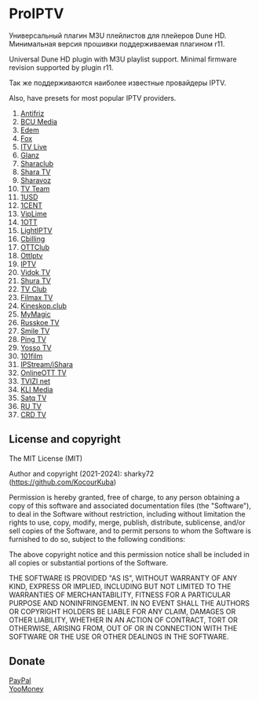 # ProIPTV
Универсальный плагин M3U плейлистов для плейеров Dune HD. Минимальная версия прошивки поддерживаемая плагином r11.

Universal Dune HD plugin with M3U playlist support. Minimal firmware revision supported by plugin r11.

Так же поддерживаются наиболее известные провайдеры IPTV.

Also, have presets for most popular IPTV providers.

01. [Antifriz](https://antifriztv.com/Antifriz)
02. [BCU Media](https://bcumedia.pro/)
03. [Edem](https://iedem.tv/)
04. [Fox](http://info.fox-tv.fun/)
05. [ITV Live](https://itv.live/)
06. [Glanz](http://ottg.cc/)
07. [Sharaclub](https://shara.club/)
08. [Shara TV](https://shara-tv.org/)
09. [Sharavoz](https://www.sharavoz.tv/)
10. [TV Team](https://tv.team/)
11. [1USD](http://1usd.tv/)
12. [1CENT](https://1cent.tv/)
13. [VipLime](http://viplime.fun/)
14. [1OTT](http://1ott.net/)
15. [LightIPTV](https://ottbill.cc/)
16. [Cbilling](https://cbilling.eu/)
17. [OTTClub](https://www.ottclub.cc/)
18. [OttIptv](https://ottiptv.ru/)
19. [IPTV](https://iptv.online/)
20. [Vidok TV](https://vidok.tv/)
21. [Shura TV](http://shura.tv/b/)
22. [TV Club](https://tvclub.cc/)
23. [Filmax TV](https://filmax-tv.ru/)
24. [Kineskop.club](http://kineskop.club/)
25. [MyMagic](http://mymagic.tv/)
26. [Russkoe TV](https://russkoetv.tv/)
27. [Smile TV](http://smile-tv.live/)
28. [Ping TV](http://ping-tv.com/)
29. [Yosso TV](https://streaming-elbrus.su/)
30. [101film](http://101film.org/)
31. [IPStream/iShara](https://www.ipstream.one/)
32. [OnlineOTT TV](https://www.onlineott-tv.site/)
33. [TVIZI net](https://tvizi.net/)
34. [KLI Media](https://klimedia.space/)
35. [Satq TV](https://satq.tv/)
36. [RU TV](https://rutv.vip/)
37. [CRD TV](https://crdtv.net/)

## License and copyright

The MIT License (MIT)

Author and copyright (2021-2024): sharky72 (https://github.com/KocourKuba)

Permission is hereby granted, free of charge, to any person obtaining a copy
of this software and associated documentation files (the "Software"), to
deal in the Software without restriction, including without limitation the
rights to use, copy, modify, merge, publish, distribute, sublicense, and/or
sell copies of the Software, and to permit persons to whom the Software is
furnished to do so, subject to the following conditions:

The above copyright notice and this permission notice shall be included
in all copies or substantial portions of the Software.

THE SOFTWARE IS PROVIDED "AS IS", WITHOUT WARRANTY OF ANY KIND, EXPRESS OR
IMPLIED, INCLUDING BUT NOT LIMITED TO THE WARRANTIES OF MERCHANTABILITY,
FITNESS FOR A PARTICULAR PURPOSE AND NONINFRINGEMENT. IN NO EVENT SHALL
THE AUTHORS OR COPYRIGHT HOLDERS BE LIABLE FOR ANY CLAIM, DAMAGES OR OTHER
LIABILITY, WHETHER IN AN ACTION OF CONTRACT, TORT OR OTHERWISE, ARISING
FROM, OUT OF OR IN CONNECTION WITH THE SOFTWARE OR THE USE OR OTHER
DEALINGS IN THE SOFTWARE.

## Donate
[PayPal](https://www.paypal.com/donate/?cmd=_donations&business=5DY7PESZL4D8L&currency_code=USD&amount=5)  
[YooMoney](https://yoomoney.ru/to/41001913379027)
